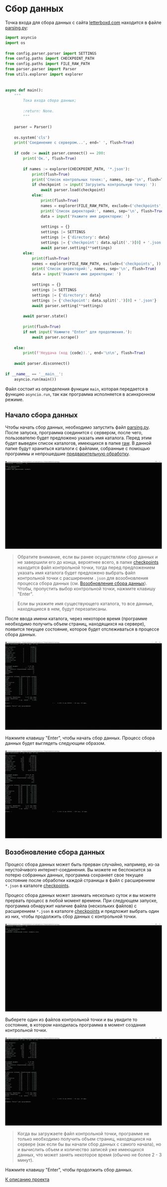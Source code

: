 # Сбор данных

Точка входа для сбора данных с сайта [letterboxd.com](https://www.letterboxd.com) 
находится в файле [parsing.py](../src/parsing.py):

```python
import asyncio
import os

from config.parser.parser import SETTINGS
from config.paths import CHECKPOINT_PATH
from config.paths import FILE_RAW_PATH
from parser.parser import Parser
from utils.explorer import explorer


async def main():
    """
        Тока входа сбора данных;

        :return: None.
        """

    parser = Parser()

    os.system('cls')
    print('Соединение с сервером...', end=' ', flush=True)

    if code := await parser.connect() == 200:
        print('Ок.', flush=True)

        if names := explorer(CHECKPOINT_PATH, '*.json'):
            print(flush=True)
            print('Список контрольных точек:', names, sep='\n', flush=True)
            if checkpoint := input('Загрузить контрольную точку: '):
                await parser.load(checkpoint)
            else:
                print(flush=True)
                names = explorer(FILE_RAW_PATH, exclude=('checkpoints', ))
                print('Список директорий:', names, sep='\n', flush=True)
                data = input('Укажите имя директории: ')

                settings = {}
                settings |= SETTINGS
                settings |= {'directory': data}
                settings |= {'checkpoint': data.split('.')[0] + '.json'}
                await parser.setting(**settings)
        else:
            print(flush=True)
            names = explorer(FILE_RAW_PATH, exclude=('checkpoints', ))
            print('Список директорий:', names, sep='\n', flush=True)
            data = input('Укажите имя директории: ')

            settings = {}
            settings |= SETTINGS
            settings |= {'directory': data}
            settings |= {'checkpoint': data.split('.')[0] + '.json'}
            await parser.setting(**settings)

        await parser.state()

        print(flush=True)
        if not input('Нажмите "Enter" для продолжения.'):
            await parser.scrape()

    else:
        print(f'Неудача (код {code}).', end='\n\n', flush=True)

    await parser.disconnect()

if __name__ == '__main__':
    asyncio.run(main())
```

Файл состоит из определения функции `main`, 
которая передается в функцию `asyncio.run`, 
так как программа исполняется в асинхронном режиме.

## Начало сбора данных

Чтобы начать сбор данных, необходимо запустить файл [parsing.py](../src/parsing.py). 
После запуска, программа соединится с сервером, после чего, 
пользователю будет предложено указать имя каталога. 
Перед этим будет выведен список каталогов, имеющихся в папке [raw](../data/raw).
В данной папке будут храниться каталоги с файлами, собранные с помощью программы 
и непрошедшие [предварительную обработку](preprocessing.md). 

![file](../resources/parsing/file.jpg)

>Обратите внимание, если вы ранее осуществляли сбор данных 
>и не завершили его до конца, вероятнее всего, в папке 
>[checkpoints](../data/raw/checkpoints) находится файл контрольной точки, 
>тогда перед предложением указать имя каталога 
>будет предложено выбрать файл контрольной точки с расширением `.json`
>для возобновления процесса сбора данных 
>(см. [Возобновление сбора данных](#возобновление-сбора-данных)). 
>Чтобы, пропустить выбор контрольной точки, нажмите клавишу "Enter".

>Если вы укажите имя существующего каталога, то все данные, находящиеся в нем, 
>будут перезаписаны.

После ввода имени каталога, через некоторое время (программе необходимо получить 
объем страниц, находящихся на сервере), появится текущее состояние, 
которое будет отслеживаться в процессе сбора данных.

![preview](../resources/parsing/preview.jpg)

Нажмите клавишу "Enter", чтобы начать сбор данных. 
Процесс сбора данных будет выглядеть следующим образом.

![process](../resources/parsing/process.jpg)

## Возобновление сбора данных

Процесс сбора данных может быть прерван случайно, например, 
из-за неустойчивого интернет-соединения. 
Вы можете не беспокоится за потерю собранных данных, 
программа сохраняет свое текущее состояние после обработки каждой страницы 
в файл с расширением `*.json` в каталоге [checkpoints](../data/raw/checkpoints).

Процесс сбора данных может занимать несколько суток 
и вы можете прервать процесс в любой момент времени. 
При следующем запуске, программа обнаружит наличие файла (нескольких файлов) 
с расширением `*.json` в каталоге [checkpoints](../data/raw/checkpoints) 
и предложит выбрать один из них, 
чтобы продолжить сбор данных с контрольной точки.

![checkpoints](../resources/parsing/checkpoints.jpg)

Выберете один из файлов контрольной точки и вы увидите то состояние, 
в котором находилась программа в момент создания контрольной точки.

![continue](../resources/parsing/continue.jpg)

>Когда вы загружаете файл контрольной точки, программе не только необходимо 
> получить объем страниц, находящихся на сервере (как если бы вы начали сбор 
> данных с самого начала), но и вычислить объем и количество записей 
> уже имеющихся данных, что может занять некоторое время 
> (обычно не более 2 - 3 минут).

Нажмите клавишу "Enter", чтобы продолжить сбор данных.

[К описанию проекта](../README.md)